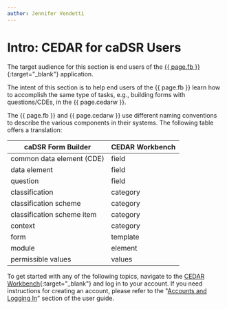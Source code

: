 ```yaml
---
author: Jennifer Vendetti
---
```

# Intro: CEDAR for caDSR Users

<!-- <h1 class="page-title">{{ page.title }}</h1><br /> -->

The target audience for this section is end users of the [{{ page.fb }}](https://formbuilder.nci.nih.gov/FormBuilder/){:target="_blank"} application.

The intent of this section is to help end users of the {{ page.fb }} learn how to accomplish the same type of tasks, e.g., building forms with questions/CDEs, in the {{ page.cedarw }}.

The {{ page.fb }} and {{ page.cedarw }} use different naming conventions to describe the various components in their systems. The following table offers a translation: 

|caDSR Form Builder|CEDAR Workbench|
|----|----|
|common data element (CDE)|field|
|data element|field|
|question|field|
|classification|category|
|classification scheme|category|
|classification scheme item|category|
|context|category|
|form|template|
|module|element|
|permissible values|values|

To get started with any of the following topics, navigate to the [CEDAR Workbench](http://cedar.metadatacenter.org/){:target="_blank"} and log in to your account. If you need instructions for creating an account, please refer to the "[Accounts and Logging In](../../basic_topics/a1_accounts_and_logging_in "Accounts and Logging In")" section of the user guide.
